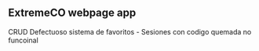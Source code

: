 ## ExtremeCO webpage app
CRUD Defectuoso sistema de favoritos - Sesiones con codigo quemada no funcoinal
